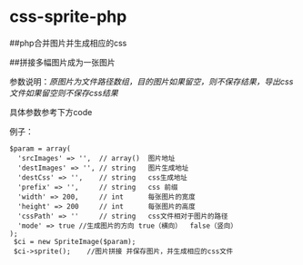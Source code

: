 # css-sprite-php
##php合并图片并生成相应的css

##拼接多幅图片成为一张图片

参数说明：_原图片为文件路径数组，目的图片如果留空，则不保存结果，导出css文件如果留空则不保存css结果_

具体参数参考下方code
 
  例子：
 ~~~
 $param = array(
   'srcImages' => '',  // array()  图片地址
   'destImages' => '', // string   图片生成地址
   'destCss' => '',    // string   css生成地址     
   'prefix' => '',     // string   css 前缀
   'width' => 200,     // int      每张图片的宽度
   'height' => 200     // int      每张图片的高度
   'cssPath' => ''     // string   css文件相对于图片的路径
   'mode' => true //生成图片的方向 true（横向）  false（竖向）
 );
  $ci = new SpriteImage($param);
  $ci->sprite();    //图片拼接 并保存图片，并生成相应的css文件   
~~~
